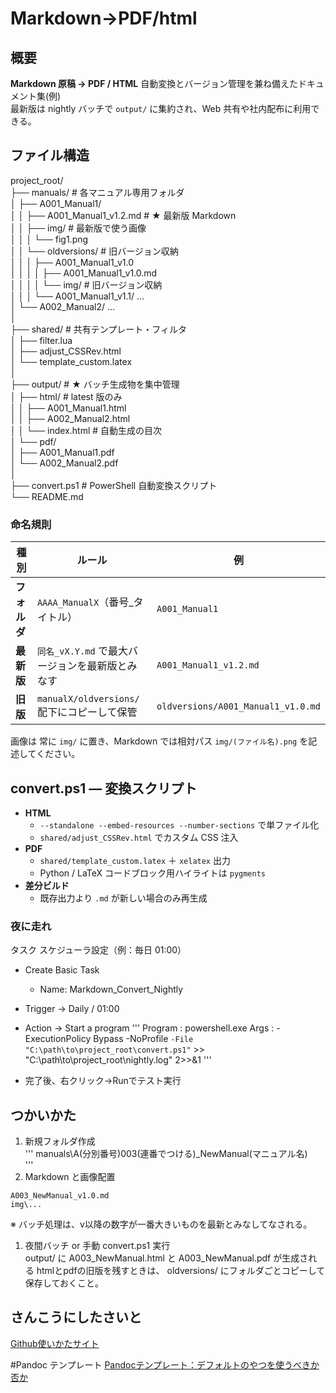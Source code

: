 # Markdown→PDF/html

## 概要
**Markdown 原稿 → PDF / HTML** 自動変換とバージョン管理を兼ね備えたドキュメント集(例)  
最新版は nightly バッチで `output/` に集約され、Web 共有や社内配布に利用できる。 

## ファイル構造
project_root/  
├── manuals/ # 各マニュアル専用フォルダ  
│ ├── A001_Manual1/  
│ │ ├── A001_Manual1_v1.2.md # ★ 最新版 Markdown  
│ │ ├── img/ # 最新版で使う画像  
│ │ │ └── fig1.png  
│ │ └── oldversions/ # 旧バージョン収納  
│ │ │ ├── A001_Manual1_v1.0  
│ │ │ │ ├── A001_Manual1_v1.0.md  
│ │ │ │ └── img/ # 旧バージョン収納  
│ │ │ └── A001_Manual1_v1.1/ ...  
│ └── A002_Manual2/ ...  
│  
├── shared/ # 共有テンプレート・フィルタ  
│ ├── filter.lua  
│ ├── adjust_CSSRev.html  
│ └── template_custom.latex  
│  
├── output/ # ★ バッチ生成物を集中管理  
│ ├── html/ # latest 版のみ  
│ │ ├── A001_Manual1.html  
│ │ ├── A002_Manual2.html  
│ │ └── index.html # 自動生成の目次  
│ └── pdf/  
│ ├── A001_Manual1.pdf  
│ └── A002_Manual2.pdf  
│  
├── convert.ps1 # PowerShell 自動変換スクリプト  
└── README.md  

### 命名規則
| 種別 | ルール | 例 |
|------|--------|----|
| **フォルダ** | `AAAA_ManualX`（番号_タイトル） | `A001_Manual1` |
| **最新版** | `同名_vX.Y.md` で最大バージョンを最新版とみなす | `A001_Manual1_v1.2.md` |
| **旧版** | `manualX/oldversions/` 配下にコピーして保管 | `oldversions/A001_Manual1_v1.0.md` |

画像は 常に `img/` に置き、Markdown では相対パス `img/(ファイル名).png` を記述してください。

##  convert.ps1 ― 変換スクリプト

- **HTML**  
  - `--standalone --embed-resources --number-sections` で単ファイル化  
  - `shared/adjust_CSSRev.html` でカスタム CSS 注入  
- **PDF**  
  - `shared/template_custom.latex` ＋ `xelatex` 出力  
  - Python / LaTeX コードブロック用ハイライトは `pygments`  
- **差分ビルド**  
  - 既存出力より `.md` が新しい場合のみ再生成


### 夜に走れ
タスク スケジューラ設定（例：毎日 01:00）  
- Create Basic Task
    - Name: Markdown_Convert_Nightly
- Trigger → Daily / 01:00
- Action → Start a program
'''
Program : powershell.exe
Args    : -ExecutionPolicy Bypass -NoProfile `
          -File "C:\path\to\project_root\convert.ps1" `
          >> "C:\path\to\project_root\nightly.log" 2>>&1
'''

- 完了後、右クリック→Runでテスト実行

## つかいかた
1. 新規フォルダ作成  
'''
manuals\A(分別番号)003(連番でつける)_NewManual(マニュアル名)\
'''
1. Markdown と画像配置

```
A003_NewManual_v1.0.md
img\...
```
※ バッチ処理は、v以降の数字が一番大きいものを最新とみなしてなされる。
1. 夜間バッチ or 手動 convert.ps1 実行  
output/ に A003_NewManual.html と A003_NewManual.pdf が生成される
htmlとpdfの旧版を残すときは、 oldversions/ にフォルダごとコピーして保存しておくこと。　　


## さんこうにしたさいと
[Github使いかたサイト](https://www.kagoya.jp/howto/it-glossary/develop/howtousegithub/)

#Pandoc テンプレート
[Pandocテンプレート：デフォルトのやつを使うべきか否か](https://zenn.dev/sky_y/articles/pandoc-default-template-or-not)

